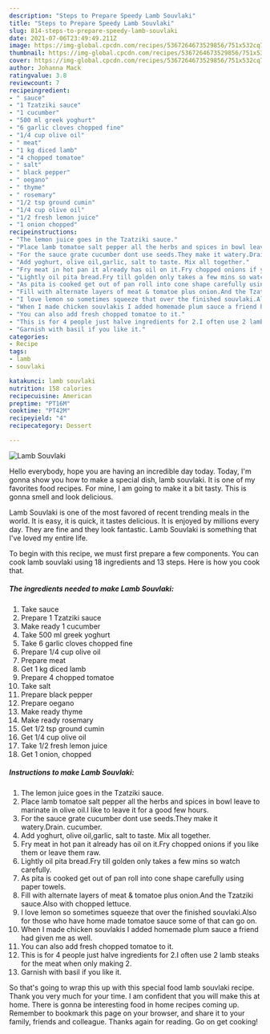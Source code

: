 ```yaml
---
description: "Steps to Prepare Speedy Lamb Souvlaki"
title: "Steps to Prepare Speedy Lamb Souvlaki"
slug: 814-steps-to-prepare-speedy-lamb-souvlaki
date: 2021-07-06T23:49:49.211Z
image: https://img-global.cpcdn.com/recipes/5367264673529856/751x532cq70/lamb-souvlaki-recipe-main-photo.jpg
thumbnail: https://img-global.cpcdn.com/recipes/5367264673529856/751x532cq70/lamb-souvlaki-recipe-main-photo.jpg
cover: https://img-global.cpcdn.com/recipes/5367264673529856/751x532cq70/lamb-souvlaki-recipe-main-photo.jpg
author: Johanna Mack
ratingvalue: 3.8
reviewcount: 7
recipeingredient:
- " sauce"
- "1 Tzatziki sauce"
- "1 cucumber"
- "500 ml greek yoghurt"
- "6 garlic cloves chopped fine"
- "1/4 cup olive oil"
- " meat"
- "1 kg diced lamb"
- "4 chopped tomatoe"
- " salt"
- " black pepper"
- " oegano"
- " thyme"
- " rosemary"
- "1/2 tsp ground cumin"
- "1/4 cup olive oil"
- "1/2 fresh lemon juice"
- "1 onion chopped"
recipeinstructions:
- "The lemon juice goes in the Tzatziki sauce."
- "Place lamb tomatoe salt pepper all the herbs and spices in bowl leave to marinate in olive oil.I like to leave it for a good few hours."
- "For the sauce grate cucumber dont use seeds.They make it watery.Drain. cucumber."
- "Add yoghurt, olive oil,garlic, salt to taste. Mix all together."
- "Fry meat in hot pan it already has oil on it.Fry chopped onions if you like them or leave them raw."
- "Lightly oil pita bread.Fry till golden only takes a few mins so watch carefully."
- "As pita is cooked get out of pan roll into cone shape carefully using paper towels."
- "Fill with alternate layers of meat & tomatoe plus onion.And the Tzatziki sauce.Also with chopped lettuce."
- "I love lemon so sometimes squeeze that over the finished souvlaki.Also for those who have home made tomatoe sauce some of that can go on."
- "When I made chicken souvlakis I added homemade plum sauce a friend had given me as well."
- "You can also add fresh chopped tomatoe to it."
- "This is for 4 people just halve ingredients for 2.I often use 2 lamb steaks for the meat when only making 2."
- "Garnish with basil if you like it."
categories:
- Recipe
tags:
- lamb
- souvlaki

katakunci: lamb souvlaki 
nutrition: 158 calories
recipecuisine: American
preptime: "PT16M"
cooktime: "PT42M"
recipeyield: "4"
recipecategory: Dessert

---
```



![Lamb Souvlaki](https://img-global.cpcdn.com/recipes/5367264673529856/751x532cq70/lamb-souvlaki-recipe-main-photo.jpg)

Hello everybody, hope you are having an incredible day today. Today, I'm gonna show you how to make a special dish, lamb souvlaki. It is one of my favorites food recipes. For mine, I am going to make it a bit tasty. This is gonna smell and look delicious.

Lamb Souvlaki is one of the most favored of recent trending meals in the world. It is easy, it is quick, it tastes delicious. It is enjoyed by millions every day. They are fine and they look fantastic. Lamb Souvlaki is something that I've loved my entire life.




To begin with this recipe, we must first prepare a few components. You can cook lamb souvlaki using 18 ingredients and 13 steps. Here is how you cook that.

<!--inarticleads1-->

##### The ingredients needed to make Lamb Souvlaki:

1. Take  sauce
1. Prepare 1 Tzatziki sauce
1. Make ready 1 cucumber
1. Take 500 ml greek yoghurt
1. Take 6 garlic cloves chopped fine
1. Prepare 1/4 cup olive oil
1. Prepare  meat
1. Get 1 kg diced lamb
1. Prepare 4 chopped tomatoe
1. Take  salt
1. Prepare  black pepper
1. Prepare  oegano
1. Make ready  thyme
1. Make ready  rosemary
1. Get 1/2 tsp ground cumin
1. Get 1/4 cup olive oil
1. Take 1/2 fresh lemon juice
1. Get 1 onion, chopped




<!--inarticleads2-->

##### Instructions to make Lamb Souvlaki:

1. The lemon juice goes in the Tzatziki sauce.
1. Place lamb tomatoe salt pepper all the herbs and spices in bowl leave to marinate in olive oil.I like to leave it for a good few hours.
1. For the sauce grate cucumber dont use seeds.They make it watery.Drain. cucumber.
1. Add yoghurt, olive oil,garlic, salt to taste. Mix all together.
1. Fry meat in hot pan it already has oil on it.Fry chopped onions if you like them or leave them raw.
1. Lightly oil pita bread.Fry till golden only takes a few mins so watch carefully.
1. As pita is cooked get out of pan roll into cone shape carefully using paper towels.
1. Fill with alternate layers of meat & tomatoe plus onion.And the Tzatziki sauce.Also with chopped lettuce.
1. I love lemon so sometimes squeeze that over the finished souvlaki.Also for those who have home made tomatoe sauce some of that can go on.
1. When I made chicken souvlakis I added homemade plum sauce a friend had given me as well.
1. You can also add fresh chopped tomatoe to it.
1. This is for 4 people just halve ingredients for 2.I often use 2 lamb steaks for the meat when only making 2.
1. Garnish with basil if you like it.




So that's going to wrap this up with this special food lamb souvlaki recipe. Thank you very much for your time. I am confident that you will make this at home. There is gonna be interesting food in home recipes coming up. Remember to bookmark this page on your browser, and share it to your family, friends and colleague. Thanks again for reading. Go on get cooking!
